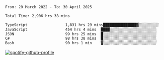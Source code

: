<!--START_SECTION:waka-->

```txt
From: 20 March 2022 - To: 30 April 2025

Total Time: 2,906 hrs 38 mins

TypeScript                 1,831 hrs 29 mins███████████████▓░░░░░░░░░   63.01 %
JavaScript                 454 hrs 4 mins  ████░░░░░░░░░░░░░░░░░░░░░   15.62 %
JSON                       99 hrs 25 mins  █░░░░░░░░░░░░░░░░░░░░░░░░   03.42 %
C#                         98 hrs 38 mins  █░░░░░░░░░░░░░░░░░░░░░░░░   03.39 %
Bash                       90 hrs 1 min    ▓░░░░░░░░░░░░░░░░░░░░░░░░   03.10 %
```

<!--END_SECTION:waka-->
[![spotify-github-profile](https://spotify-github-profile.vercel.app/api/view?uid=c00zprrvy9xiloa9qnco3hmng&cover_image=true&theme=novatorem&show_offline=false&background_color=121212&bar_color=53b14f&bar_color_cover=false)](https://spotify-github-profile.vercel.app/api/view?uid=c00zprrvy9xiloa9qnco3hmng&redirect=true)



